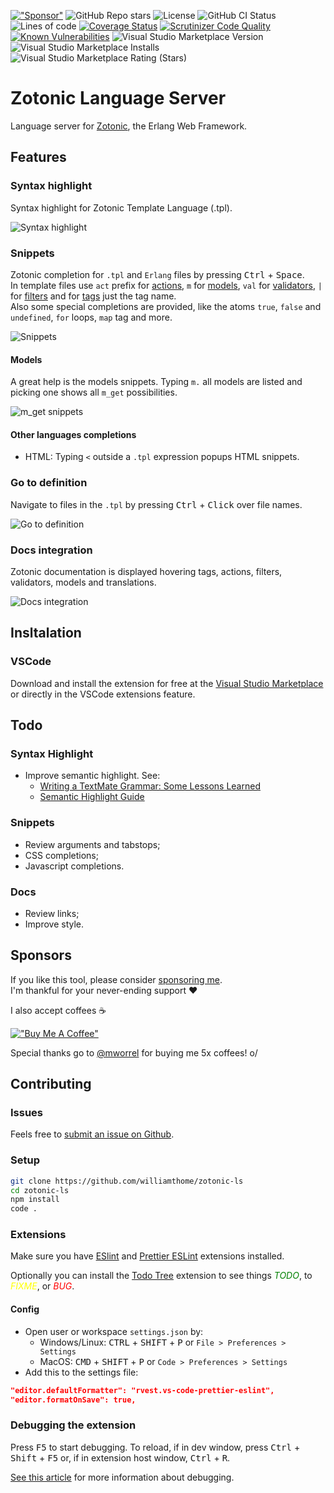 [!["Sponsor"](https://img.shields.io/static/v1?label=Sponsor&message=%E2%9D%A4&logo=GitHub&color=%23fe8e86)](<[https://www.buymeacoffee.com/williamthome](https://github.com/sponsors/williamthome)>)
![GitHub Repo stars](https://img.shields.io/github/stars/williamthome/zotonic-ls?style=social)
![License](https://img.shields.io/github/license/williamthome/zotonic-ls)
![GitHub CI Status](https://img.shields.io/github/workflow/status/williamthome/zotonic-ls/CI)
![Lines of code](https://img.shields.io/tokei/lines/github/williamthome/zotonic-ls)
[![Coverage Status](https://coveralls.io/repos/github/williamthome/zotonic-ls/badge.svg?branch=main)](https://coveralls.io/github/williamthome/zotonic-ls?branch=main)
[![Scrutinizer Code Quality](https://scrutinizer-ci.com/g/williamthome/zotonic-ls/badges/quality-score.png?b=main)](https://scrutinizer-ci.com/g/williamthome/zotonic-ls/?branch=main)
[![Known Vulnerabilities](https://snyk.io/test/github/williamthome/zotonic-ls/badge.svg)](https://snyk.io/test/github/williamthome/zotonic-ls)
![Visual Studio Marketplace Version](https://img.shields.io/visual-studio-marketplace/v/williamthome.zotonic-ls)
![Visual Studio Marketplace Installs](https://img.shields.io/visual-studio-marketplace/i/williamthome.zotonic-ls)
![Visual Studio Marketplace Rating (Stars)](https://img.shields.io/visual-studio-marketplace/stars/williamthome.zotonic-ls)

# Zotonic Language Server

Language server for [Zotonic](http://zotonic.com/), the Erlang Web Framework.

## Features

### Syntax highlight

Syntax highlight for Zotonic Template Language (.tpl).

![Syntax highlight](images/syntax-highlight.gif)

### Snippets

Zotonic completion for `.tpl` and `Erlang` files by pressing <kbd>Ctrl</kbd> + <kbd>Space</kbd>.\
In template files use `act` prefix for [actions](http://docs.zotonic.com/en/latest/ref/actions/), `m` for [models](http://docs.zotonic.com/en/latest/ref/models/), `val` for [validators](http://docs.zotonic.com/en/latest/ref/validators/index.html#validators), `|` for [filters](http://docs.zotonic.com/en/latest/ref/filters/) and for [tags](http://docs.zotonic.com/en/latest/ref/tags/) just the tag name.\
Also some special completions are provided, like the atoms `true`, `false` and `undefined`, `for` loops, `map` tag and more.

![Snippets](images/snippets.gif)

#### Models

A great help is the models snippets. Typing `m.` all models are listed and picking one shows all `m_get` possibilities.

![m_get snippets](images/m_get_snippets.gif)

#### Other languages completions

-   HTML: Typing `<` outside a `.tpl` expression popups HTML snippets.

### Go to definition

Navigate to files in the `.tpl` by pressing <kbd>Ctrl</kbd> + <kbd>Click</kbd> over file names.

![Go to definition](images/go-to-definition.gif)

### Docs integration

Zotonic documentation is displayed hovering tags, actions, filters, validators, models and translations.

![Docs integration](images/docs-integration.gif)

## Insltalation

### VSCode

Download and install the extension for free at the [Visual Studio Marketplace](https://marketplace.visualstudio.com/items?itemName=williamthome.zotonic-ls) or directly in the VSCode extensions feature.

## Todo

### Syntax Highlight

-   Improve semantic highlight. See:
    -   [Writing a TextMate Grammar: Some Lessons Learned](https://www.apeth.com/nonblog/stories/textmatebundle.html)
    -   [Semantic Highlight Guide](https://code.visualstudio.com/api/language-extensions/semantic-highlight-guide)

### Snippets

-   Review arguments and tabstops;
-   CSS completions;
-   Javascript completions.

### Docs

-   Review links;
-   Improve style.

## Sponsors

If you like this tool, please consider [sponsoring me](https://github.com/sponsors/williamthome).\
I'm thankful for your never-ending support :heart:

I also accept coffees :coffee:

[!["Buy Me A Coffee"](https://www.buymeacoffee.com/assets/img/custom_images/orange_img.png)](https://www.buymeacoffee.com/williamthome)

Special thanks go to [@mworrel](https://github.com/mworrell) for buying me 5x coffees! o/

## Contributing

### Issues

Feels free to [submit an issue on Github](https://github.com/vscode-django/vscode-django/issues/new).

### Setup

```bash
git clone https://github.com/williamthome/zotonic-ls
cd zotonic-ls
npm install
code .
```

### Extensions

Make sure you have [ESlint](https://marketplace.visualstudio.com/items?itemName=dbaeumer.vscode-eslint) and [Prettier ESLint](https://marketplace.visualstudio.com/items?itemName=rvest.vs-code-prettier-eslint) extensions installed.

Optionally you can install the [Todo Tree](https://marketplace.visualstudio.com/items?itemName=Gruntfuggly.todo-tree) extension to see things <span style="color: green;">_TODO_</span>, to <span style="color: yellow;">_FIXME_</span>, or <span style="color: red;">_BUG_</span>.

#### Config

-   Open user or workspace `settings.json` by:
    -   Windows/Linux: <kbd>CTRL</kbd> + <kbd>SHIFT</kbd> + <kbd>P</kbd> or `File > Preferences > Settings`
    -   MacOS: <kbd>CMD</kbd> + <kbd>SHIFT</kbd> + <kbd>P</kbd> or `Code > Preferences > Settings`
-   Add this to the settings file:

```json
"editor.defaultFormatter": "rvest.vs-code-prettier-eslint",
"editor.formatOnSave": true,
```

### Debugging the extension

Press <kbd>F5</kbd> to start debugging.
To reload, if in dev window, press <kbd>Ctrl</kbd> + <kbd>Shift</kbd> + <kbd>F5</kbd> or, if in extension host window, <kbd>Ctrl</kbd> + <kbd>R</kbd>.

[See this article](https://code.visualstudio.com/api/get-started/your-first-extension) for more information about debugging.
